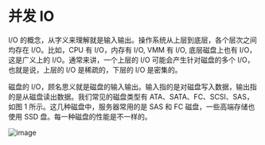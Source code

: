 # 并发 IO

I/O 的概念，从字义来理解就是输入输出。操作系统从上层到底层，各个层次之间均存在 I/O。比如，CPU 有 I/O，内存有 I/O, VMM 有 I/O, 底层磁盘上也有 I/O，这是广义上的 I/O。通常来讲，一个上层的 I/O 可能会产生针对磁盘的多个 I/O，也就是说，上层的 I/O 是稀疏的，下层的 I/O 是密集的。

磁盘的 I/O，顾名思义就是磁盘的输入输出。输入指的是对磁盘写入数据，输出指的是从磁盘读出数据。我们常见的磁盘类型有 ATA、SATA、FC、SCSI、SAS，如图 1 所示。这几种磁盘中，服务器常用的是 SAS 和 FC 磁盘，一些高端存储也使用 SSD 盘。每一种磁盘的性能是不一样的。

![image](https://user-images.githubusercontent.com/5803001/45203026-621db300-b2ad-11e8-93ad-1f5281466388.png)